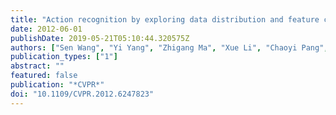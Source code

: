 ```yaml
---
title: "Action recognition by exploring data distribution and feature correlation"
date: 2012-06-01
publishDate: 2019-05-21T05:10:44.320575Z
authors: ["Sen Wang", "Yi Yang", "Zhigang Ma", "Xue Li", "Chaoyi Pang", "Alexander G. Hauptmann"]
publication_types: ["1"]
abstract: ""
featured: false
publication: "*CVPR*"
doi: "10.1109/CVPR.2012.6247823"
---
```


